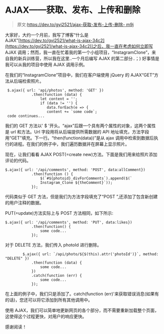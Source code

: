 # AJAX——获取、发布、上传和删除

> 原文:[https://dev.to/gyi2521/ajax-获取-发布-上传-删除- m9j](https://dev.to/gyi2521/ajax---get-post-putand-delete--m9j)

大家好，大约一个月前，我写了博客“什么是 AJAX”[https://dev.to/gyi2521/what-is-ajax-34c2](https://dev.to/gyi2521/what-is-ajax-34c2)]之后，我一直在考虑如何立即写 AJAX 调用；然而，我一直在忙着我的第一个小组项目，“InstagramClone”，来自我的新兵训练营，所以我在这里..一个月后编写 AJAX 的第二部分..；)
好事情是我可以从我的项目中使用 AJAX 调用示例。

在我们的“InstagramClone”项目中，我们在客户端使用 jQuery 的 AJAX“GET”方法从后端检索照片。

```
 $.ajax({ url: 'api/photos', method: 'GET' })
            .then(function (data) {
                let content = '';
                if (data != '') {
                   data.forEach(e => {
                   content += `some code`;
 code continues...

```

我们的 GET 方法以' $ '开头。“ajax”后跟一个具有两个属性的对象，这两个属性是 url 和方法。Url 字段用将从后端提供所需数据的 API 地址填充，方法字段用“GET”填充。下一行。“then(function(data))”是从 ajax 调用中检索到数据后执行的进程。在我们的例子中，我们遍历数据并在屏幕上显示照片。

现在，让我们看看 AJAX POST(=create new)方法。下面是我们用来给照片添加评论的代码。

```
$.ajax({ url: '/api/comments', method: 'POST', data:allComment})
            .then(function () {
                $(`#${photoid}_divForComments`).append($(`            
                Instagram_Clone ${theComment}`));
            });

```

代码类似于 GET 方法，但是我们为方法字段填充了“POST ”,还添加了包含新创建的用户注释的数据。

PUT(=update)方法实际上与 POST 方法相同，如下所示:

```
$.ajax({ url: '/api/comments', method: 'PUT', data:likes})
            .then(function() {
                some code...
            });

```

对于 DELETE 方法，我们传入 photoId 进行删除。

```
        $.ajax({ url: `/api/photo/${$(this).attr('photoId')}`, method: "DELETE" })
            .then(function (data) {
                some code...
            })
            .catch(function (err) {
                some code...
            });

```

在上面的例子中，我们只是添加了。catch(function (err)'来获取错误消息(如果有的话)，您还可以将它添加到所有其他调用中。

使用 AJAX，我们可以简单地更新网页的各个部分，而不需要重新加载整个页面，这使得这个过程更快，对用户的响应更快。

感谢阅读！